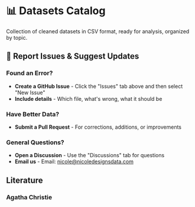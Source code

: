 # 📊 Datasets Catalog
Collection of cleaned datasets in CSV format, ready for analysis, organized by topic.

## 🐛 **Report Issues & Suggest Updates**

### **Found an Error?**
- **Create a GitHub Issue** - Click the "Issues" tab above and then select "New Issue"
- **Include details** - Which file, what's wrong, what it should be

### **Have Better Data?**
- **Submit a Pull Request** - For corrections, additions, or improvements

### **General Questions?**
- **Open a Discussion** - Use the "Discussions" tab for questions
- **Email us** - Email: nicole@nicoledesignsdata.com
  
## Literature
### Agatha Christie 
